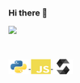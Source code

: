 ### Hi there 👋

<div>
  <a href="https://github.com/nandanv99">
  <img height="180em" src="https://github-readme-stats.vercel.app/api/top-langs/?username=nandanv99&layout=compact&langs_count=7&theme=tokyonight"/>
</div>
    
##



<div style="display: inline_block"><br>
  <img align="center" alt="Python" height="30" width="40" src="https://raw.githubusercontent.com/devicons/devicon/master/icons/python/python-original.svg">
  <img align="center" alt="Js" height="30" width="40" src="https://raw.githubusercontent.com/devicons/devicon/master/icons/javascript/javascript-plain.svg">
  <img align="center" alt="Solidity" height="30" width="40" src="https://raw.githubusercontent.com/devicons/devicon/master/icons/solidity/solidity-original.svg">
  
</div>
